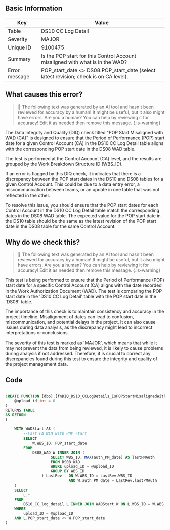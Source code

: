 ## Basic Information
| Key         | Value          |
|-------------|----------------|
| Table       | DS10 CC Log Detail |
| Severity    | MAJOR |
| Unique ID   | 9100475   |
| Summary     | Is the POP start for this Control Account misaligned with what is in the WAD? |
| Error message | POP_start_date <> DS08.POP_start_date (select latest revision; check is on CA level). |

## What causes this error?

> :robot: The following text was generated by an AI tool and hasn't been reviewed for accuracy by a human! It might be useful, but it also might have errors. Are you a human? You can help by reviewing it for accuracy! Edit it as needed then remove this message.
{.is-warning}

The Data Integrity and Quality (DIQ) check titled "POP Start Misaligned with WAD (CA)" is designed to ensure that the Period of Performance (POP) start date for a given Control Account (CA) in the DS10 CC Log Detail table aligns with the corresponding POP start date in the DS08 WAD table. 

The test is performed at the Control Account (CA) level, and the results are grouped by the Work Breakdown Structure ID (WBS_ID). 

If an error is flagged by this DIQ check, it indicates that there is a discrepancy between the POP start dates in the DS10 and DS08 tables for a given Control Account. This could be due to a data entry error, a miscommunication between teams, or an update in one table that was not reflected in the other. 

To resolve this issue, you should ensure that the POP start dates for each Control Account in the DS10 CC Log Detail table match the corresponding dates in the DS08 WAD table. The expected value for the POP start date in the DS10 table should be the same as the latest revision of the POP start date in the DS08 table for the same Control Account.
## Why do we check this?

> :robot: The following text was generated by an AI tool and hasn't been reviewed for accuracy by a human! It might be useful, but it also might have errors. Are you a human? You can help by reviewing it for accuracy! Edit it as needed then remove this message.
{.is-warning}

This test is being performed to ensure that the Period of Performance (POP) start date for a specific Control Account (CA) aligns with the date recorded in the Work Authorization Document (WAD). The test is comparing the POP start date in the 'DS10 CC Log Detail' table with the POP start date in the 'DS08' table. 

The importance of this check is to maintain consistency and accuracy in the project timeline. Misalignment of dates can lead to confusion, miscommunication, and potential delays in the project. It can also cause issues during data analysis, as the discrepancy might lead to incorrect interpretations or conclusions. 

The severity of this test is marked as 'MAJOR', which means that while it may not prevent the data from being reviewed, it is likely to cause problems during analysis if not addressed. Therefore, it is crucial to correct any discrepancies found during this test to ensure the integrity and quality of the project management data.
## Code

```sql

CREATE FUNCTION [dbo].[fnDIQ_DS10_CCLogDetails_IsPOPStartMisalignedWithDS08CA] (
	@upload_id int = 0
)
RETURNS TABLE
AS RETURN
(
	
	WITH WADStart AS (
		--Last CA WAD with POP Start
		SELECT 
			W.WBS_ID, POP_start_date
		FROM 
			DS08_WAD W INNER JOIN (
					SELECT WBS_ID, MAX(auth_PM_date) AS lastPMAuth
					FROM DS08_WAD
					WHERE upload_ID = @upload_ID
					GROUP BY WBS_ID
				) LastRev 	ON W.WBS_ID = LastRev.WBS_ID 
							AND W.auth_PM_date = LastRev.lastPMAuth
	)
	SELECT 
		L.*
	FROM 
		DS10_CC_log_detail L INNER JOIN WADStart W ON L.WBS_ID = W.WBS_ID
	WHERE 
		upload_ID = @upload_ID
	AND L.POP_start_date <> W.POP_start_date
)
```
